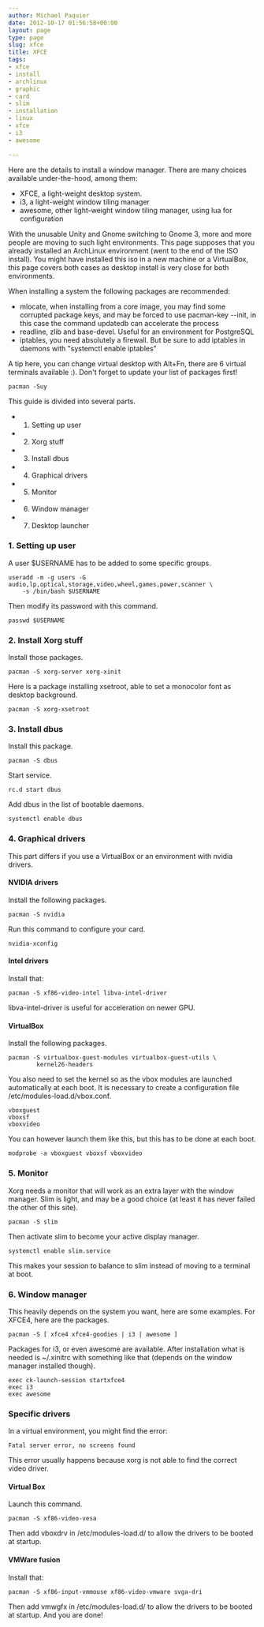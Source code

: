 ```yaml
---
author: Michael Paquier
date: 2012-10-17 01:56:58+00:00
layout: page
type: page
slug: xfce
title: XFCE
tags:
- xfce
- install
- archlinux
- graphic
- card
- slim
- installation
- linux
- xfce
- i3
- awesome

---
```

Here are the details to install a window manager. There are many
choices available under-the-hood, among them:

  * XFCE, a light-weight desktop system.
  * i3, a light-weight window tiling manager
  * awesome, other light-weight window tiling manager, using lua for
  configuration

With the unusable Unity and Gnome switching to Gnome 3, more and more
people are moving to such light environments. This page supposes that
you already installed an ArchLinux environment (went to the end of the
ISO install). You might have installed this iso in a new machine or a
VirtualBox, this page covers both cases as desktop install is very
close for both environments.

When installing a system the following packages are recommended:

  * mlocate, when installing from a core image, you may find some
  corrupted package keys, and may be forced to use pacman-key --init,
  in this case the command updatedb can accelerate the process
  * readline, zlib and base-devel. Useful for an environment for
  PostgreSQL
  * iptables, you need absolutely a firewall. But be sure to add
  iptables in daemons with "systemctl enable iptables"

A tip here, you can change virtual desktop with Alt+Fn, there are
6 virtual terminals available :). Don't forget to update your list of
packages first!

    pacman -Suy

This guide is divided into several parts.

  * 1. Setting up user
  * 2. Xorg stuff
  * 3. Install dbus
  * 4. Graphical drivers
  * 5. Monitor
  * 6. Window manager
  * 7. Desktop launcher

### 1. Setting up user

A user $USERNAME has to be added to some specific groups.

    useradd -m -g users -G audio,lp,optical,storage,video,wheel,games,power,scanner \
        -s /bin/bash $USERNAME

Then modify its password with this command.

    passwd $USERNAME

### 2. Install Xorg stuff

Install those packages.

    pacman -S xorg-server xorg-xinit

Here is a package installing xsetroot, able to set a monocolor font
as desktop background.

    pacman -S xorg-xsetroot

### 3. Install dbus

Install this package.

    pacman -S dbus

Start service.

    rc.d start dbus

Add dbus in the list of bootable daemons.

    systemctl enable dbus

### 4. Graphical drivers

This part differs if you use a VirtualBox or an environment with nvidia
drivers.

#### NVIDIA drivers

Install the following packages.

    pacman -S nvidia

Run this command to configure your card.

    nvidia-xconfig

#### Intel drivers

Install that:

    pacman -S xf86-video-intel libva-intel-driver

libva-intel-driver is useful for acceleration on newer GPU.

#### VirtualBox

Install the following packages.

    pacman -S virtualbox-guest-modules virtualbox-guest-utils \
            kernel26-headers

You also need to set the kernel so as the vbox modules are launched
automatically at each boot. It is necessary to create a configuration
file /etc/modules-load.d/vbox.conf.

    vboxguest
    vboxsf
    vboxvideo

You can however launch them like this, but this has to be done at each
boot.

    modprobe -a vboxguest vboxsf vboxvideo

### 5. Monitor

Xorg needs a monitor that will work as an extra layer with the window
manager. Slim is light, and may be a good choice (at least it has never
failed the other of this site).

    pacman -S slim

Then activate slim to become your active display manager.

    systemctl enable slim.service

This makes your session to balance to slim instead of moving to a terminal
at boot.

### 6. Window manager

This heavily depends on the system you want, here are some examples. For
XFCE4, here are the packages.

    pacman -S [ xfce4 xfce4-goodies | i3 | awesome ]

Packages for i3, or even awesome are available. After installation what
is needed is ~/.xinitrc with something like that (depends on the window
manager installed though).

    exec ck-launch-session startxfce4
    exec i3
    exec awesome

### Specific drivers

In a virtual environment, you might find the error:

    Fatal server error, no screens found

This error usually happens because xorg is not able to find the correct
video driver.

#### Virtual Box

Launch this command.

    pacman -S xf86-video-vesa

Then add vboxdrv in /etc/modules-load.d/ to allow the drivers to be
booted at startup.

#### VMWare fusion

Install that:

    pacman -S xf86-input-vmmouse xf86-video-vmware svga-dri

Then add vmwgfx in /etc/modules-load.d/ to allow the drivers to be booted
at startup. And you are done!
